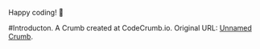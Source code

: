 Happy coding! 🚀

#Introducton. 
A Crumb created at CodeCrumb.io. Original URL: [Unnamed Crumb](http://localhost:4000/miles/crumb/mkjihKVL).
